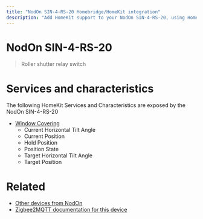```yaml
---
title: "NodOn SIN-4-RS-20 Homebridge/HomeKit integration"
description: "Add HomeKit support to your NodOn SIN-4-RS-20, using Homebridge, Zigbee2MQTT and homebridge-z2m."
---
```

<!---
This file has been GENERATED using src/docgen/docgen.ts
DO NOT EDIT THIS FILE MANUALLY!
-->
# NodOn SIN-4-RS-20
> Roller shutter relay switch


# Services and characteristics
The following HomeKit Services and Characteristics are exposed by
the NodOn SIN-4-RS-20

* [Window Covering](../../cover.md)
  * Current Horizontal Tilt Angle
  * Current Position
  * Hold Position
  * Position State
  * Target Horizontal Tilt Angle
  * Target Position


# Related
* [Other devices from NodOn](../index.md#nodon)
* [Zigbee2MQTT documentation for this device](https://www.zigbee2mqtt.io/devices/SIN-4-RS-20.html)